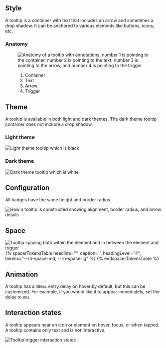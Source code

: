 ## Style 

A tooltip is a container with text that includes an arrow and sometimes a drop shadow. It can be anchored to various elements like buttons, icons, etc.


### Anatomy 
<figure>
  <uxdot-example width-adjustment="274px">
    <img src="../tooltip-anatomy.png" alt="Anatomy of a tooltip with annotations; number 1 is pointing to the container, number 2 is pointing to the text, number 3 is pointing to the arrow, and number 4 is pointing to the trigger">
  </uxdot-example>
  <figcaption>
    <ol>
      <li>Container</li>
      <li>Text</li>
      <li>Arrow</li>
      <li>Trigger</li>
    </ol>
  </figcaption>
</figure>


## Theme 

A tooltip is available in both light and dark themes. The dark theme tooltip container does not include a drop shadow.


### Light theme 

<uxdot-example width-adjustment="230px">
  <img src="../tooltip-theme-light.png" alt="Light theme tooltip which is black">
</uxdot-example>


### Dark theme 

<uxdot-example color-palette="darkest" width-adjustment="230px">
  <img src="../tooltip-theme-dark.png" alt="Dark theme tooltip which is white">
</uxdot-example>


## Configuration 

All badges have the same height and border radius.

<uxdot-example width-adjustment="230px">
  <img src="../tooltip-configuration.png" alt="How a tooltip is constructed showing alignment, border radius, and arrow details">
</uxdot-example>


## Space 

<uxdot-example width-adjustment="230px">
  <img src="../tooltip-space.png" alt="Tooltip spacing both within the element and in between the element and trigger">
</uxdot-example>

<rh-table>
  {% spacerTokensTable 
    headline="",
    caption='',
    headingLevel="4",
    tokens="--rh-space-md, --rh-space-lg" %}
  {% endspacerTokensTable %}
</rh-table>


## Animation 

A tooltip has a `300ms` entry delay on hover by default, but this can be customized. For example, if you would like it to appear immediately, set the delay to `0ms`.


## Interaction states 

A tooltip appears near an icon or element on hover, focus, or when tapped. A tooltip contains only text and is not interactive.

<uxdot-example width-adjustment="805px">
  <img src="../tooltip-interaction-states.png" alt="Tooltip trigger interaction states">
</uxdot-example>
